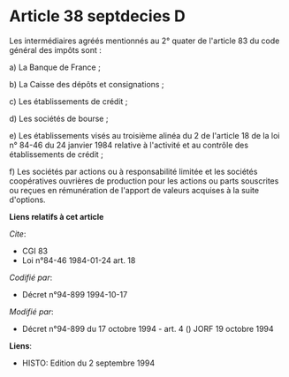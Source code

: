# Article 38 septdecies D

Les intermédiaires agréés mentionnés au 2° quater de l'article 83 du code général des impôts sont :

a) La Banque de France ;

b) La Caisse des dépôts et consignations ;

c) Les établissements de crédit ;

d) Les sociétés de bourse ;

e) Les établissements visés au troisième alinéa du 2 de l'article 18 de la loi n° 84-46 du 24 janvier 1984 relative à
l'activité et au contrôle des établissements de crédit ;

f) Les sociétés par actions ou à responsabilité limitée et les sociétés coopératives ouvrières de production pour les actions
ou parts souscrites ou reçues en rémunération de l'apport de valeurs acquises à la suite d'options.

**Liens relatifs à cet article**

_Cite_:

  - CGI 83
  - Loi n°84-46 1984-01-24 art. 18

_Codifié par_:

  - Décret n°94-899 1994-10-17

_Modifié par_:

  - Décret n°94-899 du 17 octobre 1994 - art. 4 () JORF 19 octobre 1994

**Liens**:

  - HISTO: Edition du 2 septembre 1994
